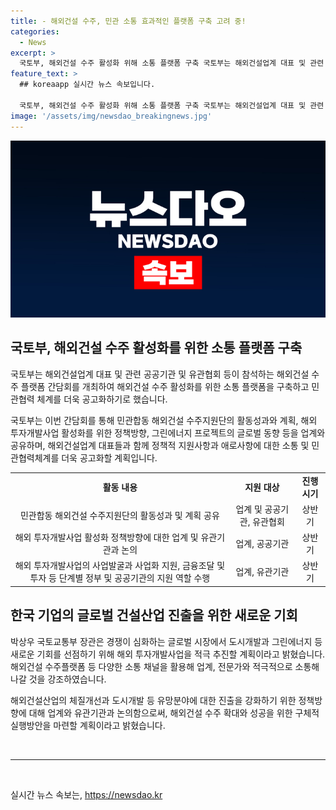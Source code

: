 ```yaml
---
title: - 해외건설 수주, 민관 소통 효과적인 플랫폼 구축 고려 중!
categories:
  - News
excerpt: >
  국토부, 해외건설 수주 활성화 위해 소통 플랫폼 구축 국토부는 해외건설업계 대표 및 관련 기관 등이 참석하는 해외건설 수주 플랫폼 간담회를 개최하여 해외건설 수주지원단의 활동성과, 정책방향, 그린에너지 프로젝트 등을 업계와 공유하고, 민관협력체계를 공고히 할 계획이다. 또한, G2G 협력을 통해 발굴한 다양한 프로젝트에 대해 설명하고, 해외 투자개발사업 활성화 정책방향을 논의할 예정이다. 국토부 장관은 해외건설 수주플랫폼을 통해 업계와 소통하고 적극 추진할 계획임을 강조했다.
feature_text: >
  ## koreaapp 실시간 뉴스 속보입니다.

  국토부, 해외건설 수주 활성화 위해 소통 플랫폼 구축 국토부는 해외건설업계 대표 및 관련 기관 등이 참석하는 해외건설 수주 플랫폼 간담회를 개최하여 해외건설 수주지원단의 활동성과, 정책방향, 그린에너지 프로젝트 등을 업계와 공유하고, 민관협력체계를 공고히 할 계획이다. 또한, G2G 협력을 통해 발굴한 다양한 프로젝트에 대해 설명하고, 해외 투자개발사업 활성화 정책방향을 논의할 예정이다. 국토부 장관은 해외건설 수주플랫폼을 통해 업계와 소통하고 적극 추진할 계획임을 강조했다.
image: '/assets/img/newsdao_breakingnews.jpg'
---
```


<p><img src="/assets/img/newsdao_breakingnews.jpg" alt="koreaapp 속보" /></p>

<h2 data-ke-size="size26">국토부, 해외건설 수주 활성화를 위한 소통 플랫폼 구축</h2>

<p>국토부는 해외건설업계 대표 및 관련 공공기관 및 유관협회 등이 참석하는 해외건설 수주 플랫폼 간담회를 개최하여 해외건설 수주 활성화를 위한 소통 플랫폼을 구축하고 민관협력 체계를 더욱 공고화하기로 했습니다.</p>

<p data-ke-size="size16">국토부는 이번 간담회를 통해 민관합동 해외건설 수주지원단의 활동성과와 계획, 해외 투자개발사업 활성화를 위한 정책방향, 그린에너지 프로젝트의 글로벌 동향 등을 업계와 공유하며, 해외건설업계 대표들과 함께 정책적 지원사항과 애로사항에 대한 소통 및 민관협력체계를 더욱 공고화할 계획입니다.</p>

<table>
  <tr>
    <td style="text-align: center; height: 17px;"><b>활동 내용</b></td>
    <td style="text-align: center; height: 17px;"><b>지원 대상</b></td>
    <td style="text-align: center; height: 17px;"><b>진행 시기</b></td>
  </tr>
  <tr>
    <td style="text-align: center; height: 17px;">민관합동 해외건설 수주지원단의 활동성과 및 계획 공유</td>
    <td style="text-align: center; height: 17px;">업계 및 공공기관, 유관협회</td>
    <td style="text-align: center; height: 17px;">상반기</td>
  </tr>
  <tr>
    <td style="text-align: center; height: 17px;">해외 투자개발사업 활성화 정책방향에 대한 업계 및 유관기관과 논의</td>
    <td style="text-align: center; height: 17px;">업계, 공공기관</td>
    <td style="text-align: center; height: 17px;">상반기</td>
  </tr>
  <tr>
    <td style="text-align: center; height: 17px;">해외 투자개발사업의 사업발굴과 사업화 지원, 금융조달 및 투자 등 단계별 정부 및 공공기관의 지원 역할 수행</td>
    <td style="text-align: center; height: 17px;">업계, 유관기관</td>
    <td style="text-align: center; height: 17px;">상반기</td>
  </tr>
</table>

<h2 data-ke-size="size26">한국 기업의 글로벌 건설산업 진출을 위한 새로운 기회</h2>

<p>박상우 국토교통부 장관은 경쟁이 심화하는 글로벌 시장에서 도시개발과 그린에너지 등 새로운 기회를 선점하기 위해 해외 투자개발사업을 적극 추진할 계획이라고 밝혔습니다. 해외건설 수주플랫폼 등 다양한 소통 채널을 활용해 업계, 전문가와 적극적으로 소통해 나갈 것을 강조하였습니다.</p>

<p data-ke-size="size16">해외건설산업의 체질개선과 도시개발 등 유망분야에 대한 진출을 강화하기 위한 정책방향에 대해 업계와 유관기관과 논의함으로써, 해외건설 수주 확대와 성공을 위한 구체적 실행방안을 마련할 계획이라고 밝혔습니다.</p>

<p data-ke-size="size16">&nbsp;</p>

<hr>

<p data-ke-size="size16">&nbsp;</p>
실시간 뉴스 속보는, <a href="https://newsdao.kr" rel="dofollow">https://newsdao.kr</a>


